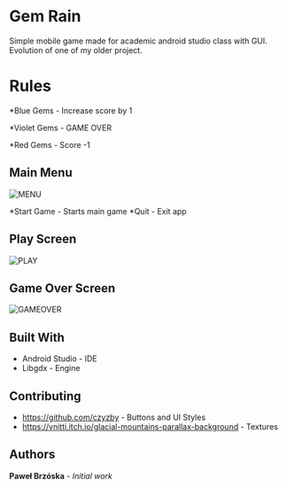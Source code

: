 # Gem Rain

Simple mobile game made for academic android studio class with GUI.
Evolution of one of my older project.


# Rules

*Blue Gems - Increase score by 1

*Violet Gems - GAME OVER

*Red Gems - Score -1



## Main Menu

![MENU](https://user-images.githubusercontent.com/53401206/72355031-fdffd000-36e6-11ea-8a25-a622cfbc6fe9.gif)


*Start Game - Starts main game
*Quit - Exit app



## Play Screen

![PLAY](https://user-images.githubusercontent.com/53401206/72355114-1ff95280-36e7-11ea-9358-a5e40733081f.gif)




## Game Over Screen

![GAMEOVER](https://user-images.githubusercontent.com/53401206/72355095-18d24480-36e7-11ea-85dc-0f173440f02f.gif)




## Built With

* Android Studio - IDE
* Libgdx - Engine

## Contributing

* https://github.com/czyzby - Buttons and UI Styles
* https://vnitti.itch.io/glacial-mountains-parallax-background  - Textures 


## Authors

**Paweł Brzóska** - *Initial work* 



